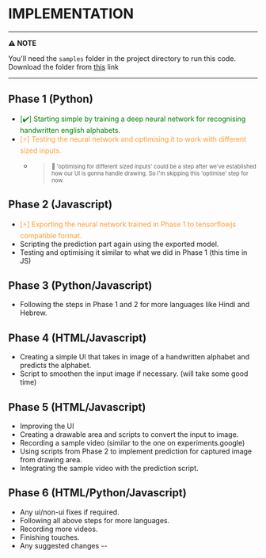 # IMPLEMENTATION

---
**:warning: NOTE**

You'll need the `samples` folder in the project directory to run this code. Download the folder from [this](https://drive.google.com/drive/folders/1TK3yzgJvrcNq2otPVoul0si__fo6_G7U?usp=sharing) link

---

## Phase 1 (Python)

- <span style="color:green">[:heavy_check_mark:] Starting simple by training a deep neural network for recognising handwritten english alphabets.</span>
- <span style="color:#FF9C33">[:zap:] Testing the neural network and optimising it to work with different sized inputs.</span>
    - ><span style="font-size:0.8em"> :eyes: 'optimising for different sized inputs' could be a step after we've established how our UI is gonna handle drawing. So I'm skipping this 'optimise' step for now.<span>

## Phase 2 (Javascript)

- <span style="color:#FF9C33">[:zap:] Exporting the neural network trained in Phase 1 to tensorflowjs compatible format.</span>
- Scripting the prediction part again using the exported model.
- Testing and optimising it similar to what we did in Phase 1 (this time in JS)

## Phase 3 (Python/Javascript)

- Following the steps in Phase 1 and 2 for more languages like Hindi and Hebrew.

## Phase 4 (HTML/Javascript)

- Creating a simple UI that takes in image of a handwritten alphabet and predicts the alphabet.
- Script to smoothen the input image if necessary. (will take some good time)

## Phase 5 (HTML/Javascript)

- Improving the UI
- Creating a drawable area and scripts to convert the input to image.
- Recording a sample video (similar to the one on experiments.google)
- Using scripts from Phase 2 to implement prediction for captured image from drawing area.
- Integrating the sample video with the prediction script.

## Phase 6 (HTML/Python/Javascript)

- Any ui/non-ui fixes if required.
- Following all above steps for more languages.
- Recording more videos.
- Finishing touches.
- Any suggested changes --
